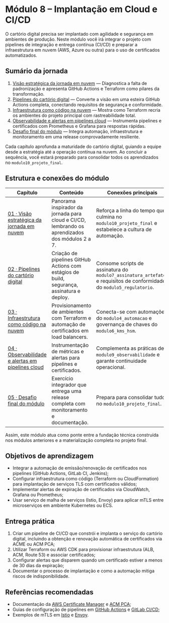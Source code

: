 # Módulo 8 – Implantação em Cloud e CI/CD

O cartório digital precisa ser implantado com agilidade e segurança em ambientes de produção. Neste módulo você irá integrar o projeto com pipelines de integração e entrega contínua (CI/CD) e preparar a infraestrutura em nuvem (AWS, Azure ou outra) para o uso de certificados automatizados.

## Sumário da jornada

1. [Visão estratégica da jornada em nuvem](./01_visao_estrategica.md) — Diagnostica a falta de padronização e apresenta GitHub Actions e Terraform como pilares da transformação.
2. [Pipelines do cartório digital](./02_pipelines_cartorio.md) — Converte a visão em uma esteira GitHub Actions completa, conectando requisitos de segurança e conformidade.
3. [Infraestrutura como código na nuvem](./03_iac_nuvem.md) — Mostra como Terraform recria os ambientes do projeto principal com rastreabilidade total.
4. [Observabilidade e alertas em pipelines cloud](./04_observabilidade_alertas.md) — Instrumenta pipelines e certificados com Prometheus e Grafana para respostas rápidas.
5. [Desafio final do módulo](./05_desafio_final.md) — Integra automação, infraestrutura e monitoramento em uma release comprovadamente resiliente.

Cada capítulo aprofunda a maturidade do cartório digital, guiando a equipe desde a estratégia até a operação contínua na nuvem. Ao concluir a sequência, você estará preparado para consolidar todos os aprendizados no `modulo10_projeto_final`.

## Estrutura e conexões do módulo

| Capítulo | Conteúdo | Conexões principais |
| --- | --- | --- |
| [01 · Visão estratégica da jornada em nuvem](./01_visao_estrategica.md) | Panorama inspirador da jornada para cloud e CI/CD, lembrando os aprendizados dos módulos 2 a 7. | Reforça a linha do tempo que culmina no `modulo10_projeto_final` e estabelece a cultura de automação. |
| [02 · Pipelines do cartório digital](./02_pipelines_cartorio.md) | Criação de pipelines GitHub Actions com estágios de build, segurança, assinatura e deploy. | Consome scripts de assinatura do `modulo7_assinatura_artefatos` e requisitos de conformidade do `modulo5_regulatorio`. |
| [03 · Infraestrutura como código na nuvem](./03_iac_nuvem.md) | Provisionamento de ambientes com Terraform e automação de certificados em load balancers. | Conecta-se com automações do `modulo4_automacao` e governança de chaves do `modulo6_kms_hsm`. |
| [04 · Observabilidade e alertas em pipelines cloud](./04_observabilidade_alertas.md) | Instrumentação de métricas e alertas para pipelines e certificados. | Complementa as práticas de `modulo9_observabilidade` e garante continuidade operacional. |
| [05 · Desafio final do módulo](./05_desafio_final.md) | Exercício integrador que entrega uma release completa com monitoramento e documentação. | Prepara para consolidar tudo no `modulo10_projeto_final`. |

Assim, este módulo atua como ponte entre a fundação técnica construída nos módulos anteriores e a materialização completa no projeto final.

## Objetivos de aprendizagem

- Integrar a automação de emissão/renovação de certificados nos pipelines (GitHub Actions, GitLab CI, Jenkins);
- Configurar infraestrutura como código (Terraform ou CloudFormation) para implantação de serviços TLS com certificados válidos;
- Implementar alertas de expiração de certificados via CloudWatch, Grafana ou Prometheus;
- Usar serviço de malha de serviços (Istio, Envoy) para aplicar mTLS entre microserviços em ambiente Kubernetes ou ECS.

## Entrega prática

1. Criar um pipeline de CI/CD que constrói e implanta o serviço do cartório digital, incluindo a obtenção e renovação automática de certificados via ACME ou ACM PCA;
2. Utilizar Terraform ou AWS CDK para provisionar infraestrutura (ALB, ACM, Route 53) e associar certificados;
3. Configurar alertas que disparem quando um certificado estiver a menos de 30 dias da expiração;
4. Documentar o processo de implantação e como a automação mitiga riscos de indisponibilidade.

## Referências recomendadas

- Documentação da [AWS Certificate Manager](https://docs.aws.amazon.com/acm/latest/userguide/) e [ACM PCA](https://docs.aws.amazon.com/privateca/latest/userguide/);
- Guias de configuração de pipelines em [GitHub Actions](https://docs.github.com/actions) e [GitLab CI/CD](https://docs.gitlab.com/ee/ci/);
- Exemplos de mTLS em [Istio](https://istio.io/latest/docs/tasks/security/) e [Envoy](https://www.envoyproxy.io/docs/envoy/latest/intro).
